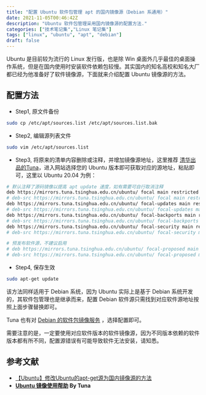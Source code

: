 ```yaml
---
title: "配置 Ubuntu 软件包管理 apt 的国内镜像源（Debian 系通用）"
date: 2021-11-05T00:46:42Z
description: "Ubuntu 软件包管理采用国内镜像源的配置方法."
categories: ["技术笔记集","Linux 笔记集"]
tags: ["linux", "ubuntu", "apt", "debian"]
draft: false
---
```


Ubuntu 是目前较为流行的 Linux 发行版，也是除 Win 桌面外几乎最佳的桌面操作系统，但是在国内使用时安装软件依赖包较慢。其实国内的知名高校和知名大厂都已经为他准备好了软件镜像源，下面就来介绍配置 Ubuntu 镜像源的方法。

## 配置方法

- Step1, 原文件备份

```bash
sudo cp /etc/apt/sources.list /etc/apt/sources.list.bak
```

- Step2, 编辑源列表文件

```bash
sudo vim /etc/apt/sources.list
```

- Step3, 将原来的清单内容删除或注释，并增加镜像源地址，这里推荐 [清华出品的Tuna](https://mirrors.tuna.tsinghua.edu.cn/help/ubuntu/)，进入网站选择您的 Ubuntu 版本即可获取对应的源地址，粘贴即可，这里以 Ubuntu 20.04 为例：

```bash
# 默认注释了源码镜像以提高 apt update 速度，如有需要可自行取消注释
deb https://mirrors.tuna.tsinghua.edu.cn/ubuntu/ focal main restricted universe multiverse
# deb-src https://mirrors.tuna.tsinghua.edu.cn/ubuntu/ focal main restricted universe multiverse
deb https://mirrors.tuna.tsinghua.edu.cn/ubuntu/ focal-updates main restricted universe multiverse
# deb-src https://mirrors.tuna.tsinghua.edu.cn/ubuntu/ focal-updates main restricted universe multiverse
deb https://mirrors.tuna.tsinghua.edu.cn/ubuntu/ focal-backports main restricted universe multiverse
# deb-src https://mirrors.tuna.tsinghua.edu.cn/ubuntu/ focal-backports main restricted universe multiverse
deb https://mirrors.tuna.tsinghua.edu.cn/ubuntu/ focal-security main restricted universe multiverse
# deb-src https://mirrors.tuna.tsinghua.edu.cn/ubuntu/ focal-security main restricted universe multiverse

# 预发布软件源，不建议启用
# deb https://mirrors.tuna.tsinghua.edu.cn/ubuntu/ focal-proposed main restricted universe multiverse
# deb-src https://mirrors.tuna.tsinghua.edu.cn/ubuntu/ focal-proposed main restricted universe multiverse
```

- Step4, 保存生效

```bash
sudo apt-get update
```

该方法同样适用于 Debian 系统，因为 Ubuntu 实际上是基于 Debian 系统开发的，其软件包管理也是继承而来，配置 Debian 软件源只需找到对应软件源地址按照上面步骤替换即可。

Tuna 也有对 [Debian 的软件包镜像服务](https://mirrors.tuna.tsinghua.edu.cn/help/debian/) ，选择配置即可。

需要注意的是，一定要使用对应软件版本的软件镜像源，因为不同版本依赖的软件版本都有所不同，配置源错误有可能导致软件无法安装，请知悉。

## 参考文献

- [【Ubuntu】修改Ubuntu的apt-get源为国内镜像源的方法](https://blog.csdn.net/zgljl2012/article/details/79065174)
- **[Ubuntu 镜像使用帮助](https://mirrors.tuna.tsinghua.edu.cn/help/ubuntu/) By Tuna**